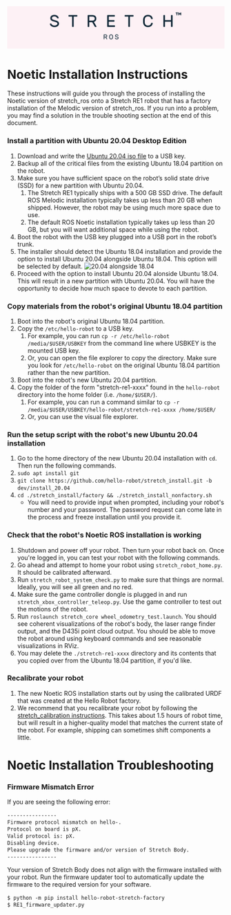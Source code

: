 ![](./images/banner.png)

# Noetic Installation Instructions

These instructions will guide you through the process of installing the Noetic version of stretch_ros onto a Stretch RE1 robot that has a factory installation of the Melodic version of stretch_ros. If you run into a problem, you may find a solution in the trouble shooting section at the end of this document.

### Install a partition with Ubuntu 20.04 Desktop Edition
1. Download and write the [Ubuntu 20.04 iso file](https://releases.ubuntu.com/20.04/ubuntu-20.04.2.0-desktop-amd64.iso) to a USB key.
2. Backup all of the critical files from the existing Ubuntu 18.04 partition on the robot.
3. Make sure you have sufficient space on the robot’s solid state drive (SSD) for a new partition with Ubuntu 20.04. 
    1. The Stretch RE1 typically ships with a 500 GB SSD drive. The default ROS Melodic installation typically takes up less than 20 GB when shipped. However, the robot may be using much more space due to use. 
    2. The default ROS Noetic installation typically takes up less than 20 GB, but you will want additional space while using the robot.
4. Boot the robot with the USB key plugged into a USB port in the robot’s trunk.
5. The installer should detect the Ubuntu 18.04 installation and provide the option to install Ubuntu 20.04 alongside Ubuntu 18.04. This option will be selected by default. ![20.04 alongside 18.04](./images/ubuntu_installation_1.jpg)
6. Proceed with the option to install Ubuntu 20.04 alonside Ubuntu 18.04. This will result in a new partition with Ubuntu 20.04. You will have the opportunity to decide how much space to devote to each partition. 

### Copy materials from the robot's original Ubuntu 18.04 partition
1. Boot into the robot's original Ubuntu 18.04 partition.
2. Copy the `/etc/hello-robot` to a USB key. 
    1. For example, you can run `cp -r /etc/hello-robot /media/$USER/USBKEY` from the command line where USBKEY is the mounted USB key.
    2. Or, you can open the file explorer to copy the directory. Make sure you look for `/etc/hello-robot` on the original Ubuntu 18.04 partition rather than the new partition. 
3. Boot into the robot's new Ubuntu 20.04 partition.
4. Copy the folder of the form "stretch-re1-xxxx" found in the `hello-robot` directory into the home folder (i.e. `/home/$USER/`).
    1. For example, you can run a command similar to `cp -r /media/$USER/USBKEY/hello-robot/stretch-re1-xxxx /home/$USER/`
    2. Or, you can use the visual file explorer. 

### Run the setup script with the robot's new Ubuntu 20.04 installation
1. Go to the home directory of the new Ubuntu 20.04 installation with `cd`. Then run the following commands.
2. `sudo apt install git`
3. `git clone https://github.com/hello-robot/stretch_install.git -b dev/install_20.04`
4. `cd ./stretch_install/factory && ./stretch_install_nonfactory.sh`
    - You will need to provide input when prompted, including your robot's number and your password. The password request can come late in the process and freeze installation until you provide it.

### Check that the robot's Noetic ROS installation is working
1. Shutdown and power off your robot. Then turn your robot back on. Once you're logged in, you can test your robot with the following commands.
2. Go ahead and attempt to home your robot using `stretch_robot_home.py`. It should be calibrated afterward.
3. Run `stretch_robot_system_check.py` to make sure that things are normal. Ideally, you will see all green and no red. 
4. Make sure the game controller dongle is plugged in and run `stretch_xbox_controller_teleop.py`. Use the game controller to test out the motions of the robot.
5. Run `roslaunch stretch_core wheel_odometry_test.launch`. You should see coherent visualizations of the robot's body, the laser range finder output, and the D435i point cloud output. You should be able to move the robot around using keyboard commands and see reasonable visualizations in RViz. 
6. You may delete the `./stretch-re1-xxxx` directory and its contents that you copied over from the Ubuntu 18.04 partition, if you'd like.

### Recalibrate your robot
1. The new Noetic ROS installation starts out by using the calibrated URDF that was created at the Hello Robot factory. 
2. We recommend that you recalibrate your robot by following the [stretch_calibration instructions](https://github.com/hello-robot/stretch_ros/tree/dev/noetic/stretch_calibration). This takes about 1.5 hours of robot time, but will result in a higher-quality model that matches the current state of the robot. For example, shipping can sometimes shift components a little. 

# Noetic Installation Troubleshooting

### Firmware Mismatch Error

If you are seeing the following error:
```
----------------
Firmware protocol mismatch on hello-.
Protocol on board is pX.
Valid protocol is: pX.
Disabling device.
Please upgrade the firmware and/or version of Stretch Body.
----------------
```
Your version of Stretch Body does not align with the firmware installed with your robot. Run the firmware updater tool to automatically update the firmware to the required version for your software.
```
$ python -m pip install hello-robot-stretch-factory
$ RE1_firmware_updater.py
```
